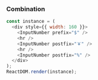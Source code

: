 ### Combination

<!--start-code-->

```js
const instance = (
  <div style={{ width: 160 }}>
    <InputNumber prefix="$" />
    <hr />
    <InputNumber postfix="￥" />
    <hr />
    <InputNumber postfix="%" />
  </div>
);
ReactDOM.render(instance);
```

<!--end-code-->
